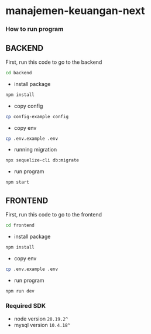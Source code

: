 # manajemen-keuangan-next

### How to run program

## BACKEND
First, run this code to go to the backend
```bash
cd backend
```
- install package
```bash
npm install
```
- copy config
```bash
cp config-example config
```
- copy env
```bash
cp .env.example .env
```
- running migration
```bash
npx sequelize-cli db:migrate
```
- run program
```bash
npm start
```

## FRONTEND
First, run this code to go to the frontend
```bash
cd frontend
```
- install package
```bash
npm install
```
- copy env
```bash
cp .env.example .env
```
- run program
```bash
npm run dev
```

### Required SDK
- node version `20.19.2^`
- mysql version `10.4.18^`